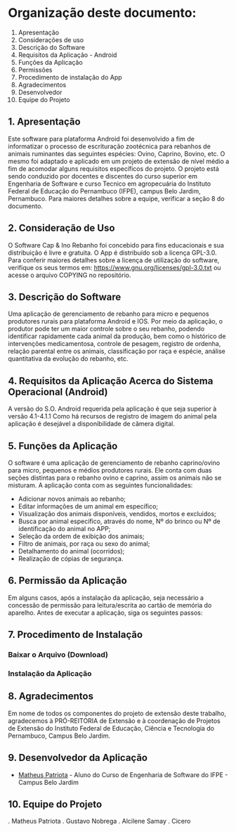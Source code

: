 # Organização deste documento:
1. Apresentação                                           
2. Considerações de uso                                   
3. Descrição do Software                                 
4. Requisitos da Aplicação - Android
5. Funções da Aplicação           
6. Permissões                                                
7. Procedimento de instalação do App                            
8. Agradecimentos
9. Desenvolvedor
10. Equipe do Projeto

## 1. Apresentação 

Este software para plataforma Android foi desenvolvido a fim de informatizar o processo de escrituração zootécnica para rebanhos de animais ruminantes das seguintes espécies: Ovino, Caprino, Bovino, etc. O mesmo foi adaptado e aplicado em um projeto de extensão de nível médio a fim de acomodar alguns requisitos específicos do projeto. O projeto está sendo conduzido por docentes e discentes do curso superior em Engenharia de Software e curso Tecnico em agropecuária do Instituto Federal de Educação do Pernambuco (IFPE), campus Belo Jardim, Pernambuco. Para maiores detalhes sobre a equipe, verificar a seção 8 do documento. 

## 2. Consideração de Uso

O Software Cap & Ino Rebanho foi concebido para fins educacionais e sua distribuição é livre e gratuita. O App é distribuído sob a licença GPL-3.0. Para conferir maiores detalhes sobre a licença de utilização do software, verifique os seus termos em: https://www.gnu.org/licenses/gpl-3.0.txt ou acesse o arquivo COPYING no repositório.   


## 3. Descrição do Software

Uma aplicação de gerenciamento de rebanho para micro e pequenos produtores rurais para plataforma Android e IOS. Por meio da aplicação, o produtor pode ter um maior controle sobre o seu rebanho, podendo identificar rapidamente cada animal da produção, bem como o histórico de intervenções medicamentosa, controle de pesagem, registro de ordenha, relação parental entre os animais, classificação por raça e espécie, análise quantitativa da evolução do rebanho, etc.

## 4. Requisitos da Aplicação Acerca do Sistema Operacional (Android)

A versão do S.O. Android requerida pela aplicação é que seja superior à versão 4.1-4.1.1 Como há recursos de registro de imagem do animal pela aplicação é desejável a disponibilidade de câmera digital.

## 5. Funções da Aplicação

O software é uma aplicação de gerenciamento de rebanho caprino/ovino para micro, pequenos e médios produtores rurais. Ele conta com duas seções distintas para o rebanho ovino e caprino, assim os animais não se misturam. A aplicação conta com as seguintes funcionalidades:

- Adicionar novos animais ao rebanho;
- Editar informações de um animal em específico;
- Visualização dos animais disponíveis, vendidos, mortos e excluidos;
- Busca por animal específico, através do nome, Nº do brinco ou Nº de identificação do animal no APP;
- Seleção da ordem de exibição dos animais;
- Filtro de animais, por raça ou sexo do animal;
- Detalhamento do animal (ocorridos);
- Realização de cópias de segurança.

## 6. Permissão da Aplicação

Em alguns casos, após a instalação da aplicação, seja necessário a concessão de permissão para leitura/escrita ao cartão de memória do aparelho. Antes de executar a aplicação, siga os seguintes passos:   

## 7. Procedimento de Instalação

### Baixar o Arquivo (Download)

### Instalação da Aplicação

## 8. Agradecimentos

Em nome de todos os componentes do projeto de extensão deste trabalho, agradecemos à PRÓ-REITORIA de Extensão e à coordenação de Projetos de Extensão do Instituto Federal de Educação, Ciência e Tecnologia do Pernambuco, Campus Belo Jardim.

## 9. Desenvolvedor da Aplicação

* [Matheus Patriota](https://github.com/MatheusPatriota/) - Aluno do Curso de Engenharia de Software do IFPE - Campus Belo Jardim

## 10. Equipe do Projeto

. Matheus Patriota
. Gustavo Nobrega
. Alcilene Samay
. Cicero
